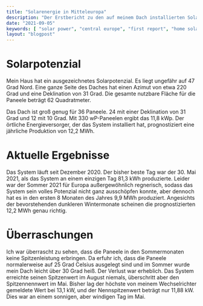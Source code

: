 ```yaml
---
title: "Solarenergie in Mitteleuropa"
description: "Der Erstbericht zu den auf meinem Dach installierten Solarmodulen"
date: "2021-09-05"
keywords: [ "solar power", "central europe", "first report", "home solar", "green energy" ]
layout: "blogpost"
---
```

# Solarpotenzial

Mein Haus hat ein ausgezeichnetes Solarpotenzial. Es liegt ungefähr auf 47 Grad Nord. Eine ganze
Seite des Daches hat einen Azimut von etwa 220 Grad und eine Deklination von 31 Grad. Die gesamte
nutzbare Fläche für die Paneele beträgt 62 Quadratmeter.

Das Dach ist groß genug für 36 Paneele. 24 mit einer Deklination von 31 Grad und 12 mit 10 Grad.
Mit 330 wP-Paneelen ergibt das 11,8 kWp. Der örtliche Energieversorger, der das System installiert
hat, prognostiziert eine jährliche Produktion von 12,2 MWh.

# Aktuelle Ergebnisse

Das System läuft seit Dezember 2020. Der bisher beste Tag war der 30. Mai 2021, als das System an
einem einzigen Tag 81,3 kWh produzierte. Leider war der Sommer 2021 für Europa außergewöhnlich
regnerisch, sodass das System sein volles Potenzial nicht ganz ausschöpfen konnte, aber dennoch hat
es in den ersten 8 Monaten des Jahres 9,9 MWh produziert. Angesichts der bevorstehenden dunkleren
Wintermonate scheinen die prognostizierten 12,2 MWh genau richtig.

# Überraschungen

Ich war überrascht zu sehen, dass die Paneele in den Sommermonaten keine Spitzenleistung erbringen.
Da erfuhr ich, dass die Paneele normalerweise auf 25 Grad Celsius ausgelegt sind und im Sommer wurde
mein Dach leicht über 30 Grad heiß. Der Verlust war erheblich. Das System erreichte seinen
Spitzenwert im August niemals, überschritt aber den Spitzennennwert im Mai. Bisher lag der höchste
von meinem Wechselrichter gemeldete Wert bei 13,1 kW, und der Nennspitzenwert beträgt nur 11,88 kW.
Dies war an einem sonnigen, aber windigen Tag im Mai.

